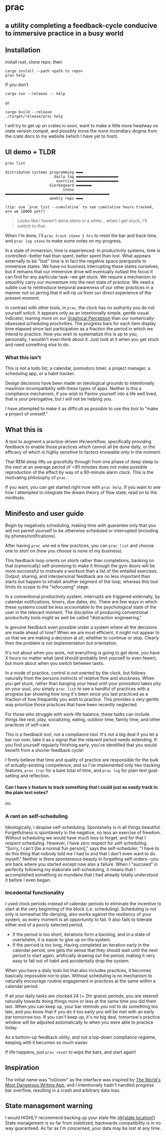 # prac
## a utility completing a feedback-cycle conducive to immersive practice in a busy world

## Installation
install rust, clone repo, then
```
cargo install --path <path to repo>
prac help
```

If you don't 
```
cargo run --release -- help
```
or
```
cargo build --release
./target/release/prac help
```

I will try to get up on crates.io soon, want to make a little more headway on state version compat, and possibly move the more incendiary dogma from the crate docs to my website (which I have yet to host).


## UI demo + TLDR
```bash
prac list
```
```
distributed systems programming ▬▬▬
                      daily log ▬▬▬▬▬▬▬▬▬▬▬▬▬▬▬▬▬▬▬
                       exercise ▬▬▬▬▬▬▬▬▬▬▬▬▬▬▬▬▬▬▬
                    kierkegaard ▬▬▬▬▬▬▬
                          steno ▬▬▬▬▬▬▬▬▬▬▬▬▬▬▬▬▬▬▬▬▬▬▬▬▬▬▬▬▬▬▬▬▬▬▬▬▬▬▬▬▬▬▬▬▬▬▬
                    weekly repo ▬▬▬

(tip: use `prac list --cumulative` to see cumulative hours tracked, are we 10000 yet?)
```
> Looks like I haven't done steno in a while... when I get stuck, I'll switch to that.

When I'm done, I'll `prac track steno 1 hrs` to reset the bar and track time, and `prac log steno` to make some notes on my progress.


In a state of immersion, time is experienced. In productivity systems, time is controlled--better had than spent, better
spent than lost. What appears externally to be "lost" time is in fact the negative space prerquisite to immersive states.
We have no business interrupting these states ourselves, but it remains that our immersive drive will eventually outlast
the focus it can find for any particular task--we get stuck. We require a mechanism to smoothly carry our momentum into the next state of practice.
We need a subtle cue to reintroduce temporal awareness of our other practices
in a manner not so jarring that it will rip us from our direct experience of the present moment.

In contrast with other tools, in `prac`, the clock has no authority you do not yourself solicit.
It appears only as an intentionally simple, gentle visual indicator, leaning more on our [Graphical Perception](https://www.jstor.org/stable/2288400) than our numerically-obsessed scheduling proclivities.
The progress bars for each item display time elapsed since last participation as a fraction the period in which we intend to practice.
How you wish to systematize this is up to you, personally, I wouldn't even think about it.
Just look at it when you get stuck and need something else to do.

### What this isn't
This is not a todo list, a calendar, pomodoro timer, a project manager, a scheduling app, or a habit tracker.

Design decisions have been made on ideological grounds to intentionally maximize incompatibility with these types of apps.
Neither is this a compliance mechanism, if you wish to Pavlov yourself into a life well lived,
that is your prerogative, but I will not be helping you.

I have attempted to make it as difficult as possible to use this tool to "make a project of
oneself."

## What this is
A tool to augment a practice-driven life/workflow,
specifically providing feedback to enable those practices
which cannot all be done daily, or the efficacy of which is highly sensitive to factors
knowable only in the moment.

That REM sleep lifts us gracefully through from one phase of deep sleep to the next at an
average period of ~90 minutes does not make possible reproduction of the effect by way of
a 90-minute alarm clock. This is the motivating philosophy of `prac`.

If you want, you can get started right now with `prac help`. If you want to see how I
attempted to integrate the dream theory of flow state, read on to the minifesto.

## Minifesto and user guide
Begin by negatively scheduling, making time with guarantee only that you will not permit yourself to be otherwise scheduled or interrupted (including by phones/notifications).

After having `prac add`-ed a few practices, you can `prac list` and choose one to _start_ on (how you choose is none of my
business).

This feedback loop orients on _starts_ rather than completions, banking on that (canonically) self-promising
to make it through the gym doors will be more successful to motivate a workout than a list of the entailed exercises.
Output, sharing, and interpersonal feedback are no less important than starts but happen to inhabit another segment of the loop, whereas this
tool limits its scope to the "refocusing" stage.

In a conventional productivity system, interrupts are triggered externally, by calendar
notifications, timers, due dates, etc. There are few ways in which these systems could be less accountable
to the psychological state of the user in the relevant moment. The discipline of producing
conventional productivity tools might as well be called "distraction engineering."

Is genuine feedback even possible under a system where all the decisions are made ahead of
time? When we are most efficient, it might not appear to us that we are making a decision at
all, whether to continue or stop. Clearly then the problem is not implementation but orientation.

It's not about when you work, not everything is going to get done, you have X hours no matter what (and should probably limit yourself to even fewer), but more about when you switch between tasks.

In a mode of practice, control is not exerted by the clock, but follows naturally from the
persons instincts of relative flow and stuckness. When you get stuck, rather than banging your head until your pomodoro takes pity on your soul,
you simply `prac list` to see a handful of practices with a progress bar showing how long
it's been since you last practiced as a fraction of how frequently you wish to practice. This
provides a very gentle way prioritize those practices that have been recently neglected.

For those who struggle with work-life balance, these tasks can include things like rest, play, socializing, eating, outdoor time, family time, and other practices of self-care.

This is a feedback tool, not a compliance tool. It's not a big deal if you let a bar run over, take it as a signal that the relavent period needs extending.
If you find yourself regularly finishing early, you've identified that you would benefit from a shorter feedback cycle!

I firmly believe that time and quality of practice are responsible for the bulk of actually-existing competence, and so
I've implemented only two tracking features, `proc trac` for a bare total of time, and `prac log` for plain text goal-setting and reflection.

#### Can I have x feature to track something that I could just as easily track in the plain text notes?
no.

### A rant on self-scheduling
Ideologically, I despise self-scheduling. Spontaneity is in all things beautiful.
Forgetfulness is spontaneity in the negative, no less an exercise of freedom.
Without scheduling we would have much less to forget, and for that I respect scheduling.
However, I have zero respect for self-scheduling. "Sorry, I can't [be a normal fun person]," says the self-scheduler, "I have to do this thing that nobody told me I had to and that I don't even want to do myself."
Neither is there spontaneous beauty in forgetting self-orders--you are back where you started except now also a failure.
When I "succeed" in perfectly following my elaborate self-scheduling, it means that I accomplished something so mundane that I had already totally understood it before I even began.

### Incedental functionality
I used clock periods instead of calendar periods to eliminate the incentive to start at the very beginning of the block (i.e. scheduling).
Scheduling is not only is somewhat life-denying, also works against the resiliency of your system, as every moment is an opportunity to fail.
It also fails to tolerate either end of a poorly selected period.
- If the period is too short, iterations form a backlog, and in a state of overwhelm, it is easier to give up on the system.
- If the perriod is too long, Having completed an iteration early in the calendar period, one gets the sense that they should
wait until the next period to start again, artificially drawing out the period, making it very
easy to fall out of habit and accidentally drop the system.

When you have a daily todo list that also includes practices, it becomes basically impossible
not to plan. Without scheduling is no mechanism to naturally encourage routine engagement in practices at
the same within a calendar period.

If all your daily tasks are clocked 24 (+ 2hr grace) periods, you are steered naturally towards doing
things more or less at the same time you did them last. When you can keep up, your bar reminds
you not to do something too late, and you know that if you do it too early you will be met with
an early bar tomorrow too. If you can't keep up, it's no big deal, tomorrow's practice window will be
adjusted automatically to when you were able to practice today.

As a bottom-up feedback utility, and not a top-down compliance regieme, keeping
with it becomes so much easier.

If life happens, just `prac reset` to wipe the bars, and start again!
## Inspiration

The initial name was "toDoom" as the interface was
inspired by [The World's Most Dangerous Writing
App](https://www.squibler.io/dangerous-writing-prompt-app/write?limit=5&type=minutes), and I
intentionally hadn't handled progress bar overflow, resulting in a crash and arbitrary data loss.


## State management warning

I would HIGHLY recommend backing up your state file (@[[state location](#state-location)])
State management is so far from stabilized, backwards compatibility is in no way guaranteed.
As far as I'm concerned, your data may be lost at any time.
